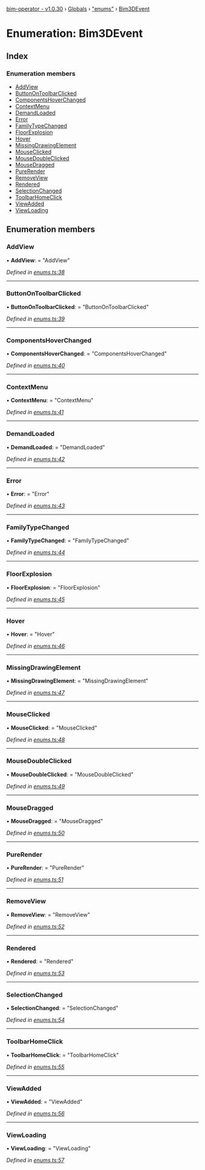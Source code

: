 [bim-operator - v1.0.30](../README.md) › [Globals](../globals.md) › ["enums"](../modules/_enums_.md) › [Bim3DEvent](_enums_.bim3devent.md)

# Enumeration: Bim3DEvent

## Index

### Enumeration members

* [AddView](_enums_.bim3devent.md#addview)
* [ButtonOnToolbarClicked](_enums_.bim3devent.md#buttonontoolbarclicked)
* [ComponentsHoverChanged](_enums_.bim3devent.md#componentshoverchanged)
* [ContextMenu](_enums_.bim3devent.md#contextmenu)
* [DemandLoaded](_enums_.bim3devent.md#demandloaded)
* [Error](_enums_.bim3devent.md#error)
* [FamilyTypeChanged](_enums_.bim3devent.md#familytypechanged)
* [FloorExplosion](_enums_.bim3devent.md#floorexplosion)
* [Hover](_enums_.bim3devent.md#hover)
* [MissingDrawingElement](_enums_.bim3devent.md#missingdrawingelement)
* [MouseClicked](_enums_.bim3devent.md#mouseclicked)
* [MouseDoubleClicked](_enums_.bim3devent.md#mousedoubleclicked)
* [MouseDragged](_enums_.bim3devent.md#mousedragged)
* [PureRender](_enums_.bim3devent.md#purerender)
* [RemoveView](_enums_.bim3devent.md#removeview)
* [Rendered](_enums_.bim3devent.md#rendered)
* [SelectionChanged](_enums_.bim3devent.md#selectionchanged)
* [ToolbarHomeClick](_enums_.bim3devent.md#toolbarhomeclick)
* [ViewAdded](_enums_.bim3devent.md#viewadded)
* [ViewLoading](_enums_.bim3devent.md#viewloading)

## Enumeration members

###  AddView

• **AddView**: = "AddView"

*Defined in [enums.ts:38](https://github.com/youkaisteve/bim-operator/blob/0f90d05/src/enums.ts#L38)*

___

###  ButtonOnToolbarClicked

• **ButtonOnToolbarClicked**: = "ButtonOnToolbarClicked"

*Defined in [enums.ts:39](https://github.com/youkaisteve/bim-operator/blob/0f90d05/src/enums.ts#L39)*

___

###  ComponentsHoverChanged

• **ComponentsHoverChanged**: = "ComponentsHoverChanged"

*Defined in [enums.ts:40](https://github.com/youkaisteve/bim-operator/blob/0f90d05/src/enums.ts#L40)*

___

###  ContextMenu

• **ContextMenu**: = "ContextMenu"

*Defined in [enums.ts:41](https://github.com/youkaisteve/bim-operator/blob/0f90d05/src/enums.ts#L41)*

___

###  DemandLoaded

• **DemandLoaded**: = "DemandLoaded"

*Defined in [enums.ts:42](https://github.com/youkaisteve/bim-operator/blob/0f90d05/src/enums.ts#L42)*

___

###  Error

• **Error**: = "Error"

*Defined in [enums.ts:43](https://github.com/youkaisteve/bim-operator/blob/0f90d05/src/enums.ts#L43)*

___

###  FamilyTypeChanged

• **FamilyTypeChanged**: = "FamilyTypeChanged"

*Defined in [enums.ts:44](https://github.com/youkaisteve/bim-operator/blob/0f90d05/src/enums.ts#L44)*

___

###  FloorExplosion

• **FloorExplosion**: = "FloorExplosion"

*Defined in [enums.ts:45](https://github.com/youkaisteve/bim-operator/blob/0f90d05/src/enums.ts#L45)*

___

###  Hover

• **Hover**: = "Hover"

*Defined in [enums.ts:46](https://github.com/youkaisteve/bim-operator/blob/0f90d05/src/enums.ts#L46)*

___

###  MissingDrawingElement

• **MissingDrawingElement**: = "MissingDrawingElement"

*Defined in [enums.ts:47](https://github.com/youkaisteve/bim-operator/blob/0f90d05/src/enums.ts#L47)*

___

###  MouseClicked

• **MouseClicked**: = "MouseClicked"

*Defined in [enums.ts:48](https://github.com/youkaisteve/bim-operator/blob/0f90d05/src/enums.ts#L48)*

___

###  MouseDoubleClicked

• **MouseDoubleClicked**: = "MouseDoubleClicked"

*Defined in [enums.ts:49](https://github.com/youkaisteve/bim-operator/blob/0f90d05/src/enums.ts#L49)*

___

###  MouseDragged

• **MouseDragged**: = "MouseDragged"

*Defined in [enums.ts:50](https://github.com/youkaisteve/bim-operator/blob/0f90d05/src/enums.ts#L50)*

___

###  PureRender

• **PureRender**: = "PureRender"

*Defined in [enums.ts:51](https://github.com/youkaisteve/bim-operator/blob/0f90d05/src/enums.ts#L51)*

___

###  RemoveView

• **RemoveView**: = "RemoveView"

*Defined in [enums.ts:52](https://github.com/youkaisteve/bim-operator/blob/0f90d05/src/enums.ts#L52)*

___

###  Rendered

• **Rendered**: = "Rendered"

*Defined in [enums.ts:53](https://github.com/youkaisteve/bim-operator/blob/0f90d05/src/enums.ts#L53)*

___

###  SelectionChanged

• **SelectionChanged**: = "SelectionChanged"

*Defined in [enums.ts:54](https://github.com/youkaisteve/bim-operator/blob/0f90d05/src/enums.ts#L54)*

___

###  ToolbarHomeClick

• **ToolbarHomeClick**: = "ToolbarHomeClick"

*Defined in [enums.ts:55](https://github.com/youkaisteve/bim-operator/blob/0f90d05/src/enums.ts#L55)*

___

###  ViewAdded

• **ViewAdded**: = "ViewAdded"

*Defined in [enums.ts:56](https://github.com/youkaisteve/bim-operator/blob/0f90d05/src/enums.ts#L56)*

___

###  ViewLoading

• **ViewLoading**: = "ViewLoading"

*Defined in [enums.ts:57](https://github.com/youkaisteve/bim-operator/blob/0f90d05/src/enums.ts#L57)*
